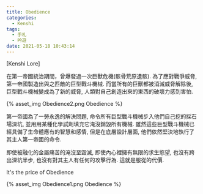 ```yaml
---
title: Obedience
categories:
  - Kenshi
tags:
  - 手札
  - 吟遊
date: 2021-05-18 10:43:14
---
```

[Kenshi Lore]

在第一帝國統治期間，曾爆發過一次巨獸危機(骸骨荒原遺骸). 為了應對戰爭威脅, 第一帝國製造出與之匹敵的巨型戰斗機械. 而當所有的巨獸都被消滅威脅解除後, 巨型戰斗機械變成為了新的威脅, 人類對自己創造出來的東西的破壞力感到害怕.

{% asset_img Obedience2.png Obedience %}

第一帝國為了一勞永逸的解決問題, 命令所有巨型戰斗機械步入他們自己挖的採石場深坑, 並用用某種化學試劑填充它淹沒銷毀所有機械. 雖然這些巨型戰斗機械已經具備了生命體應有的智慧和感情, 但是在底層設計層面, 他們依然堅決地執行了其主人第一帝國的命令.

即使被融化的金屬痛苦的淹沒至毀滅, 即使內心裡擁有無限的求生慾望, 也沒有跨出深坑半步, 也沒有對其主人有任何的攻擊行為. 這就是服從的代價.

It's the price of Obedience

{% asset_img Obedience1.png Obedience %}
